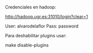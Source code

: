 Credenciales en hadoop:

http://hadoop.ugr.es:31010/login?clear=1

User: alvarodelaflor
Pass: password

Para deshabilitar plugins usar:

make disable-plugins
